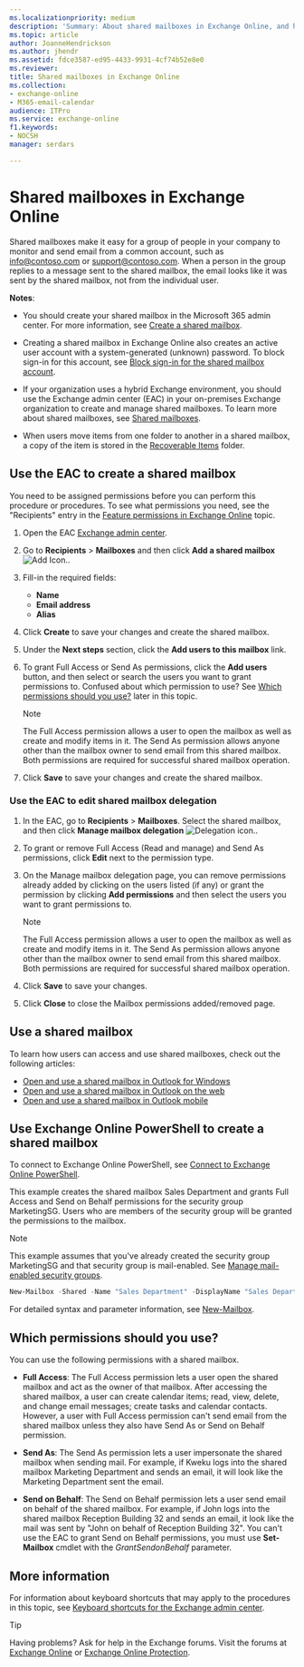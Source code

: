```yaml
---
ms.localizationpriority: medium
description: 'Summary: About shared mailboxes in Exchange Online, and how to create them.'
ms.topic: article
author: JoanneHendrickson
ms.author: jhendr
ms.assetid: fdce3587-ed95-4433-9931-4cf74b52e8e0
ms.reviewer: 
title: Shared mailboxes in Exchange Online
ms.collection: 
- exchange-online
- M365-email-calendar
audience: ITPro
ms.service: exchange-online
f1.keywords:
- NOCSH
manager: serdars

---
```


# Shared mailboxes in Exchange Online

Shared mailboxes make it easy for a group of people in your company to monitor and send email from a common account, such as info@contoso.com or support@contoso.com. When a person in the group replies to a message sent to the shared mailbox, the email looks like it was sent by the shared mailbox, not from the individual user.

**Notes**:

- You should create your shared mailbox in the Microsoft 365 admin center. For more information, see [Create a shared mailbox](/microsoft-365/admin/email/create-a-shared-mailbox).

- Creating a shared mailbox in Exchange Online also creates an active user account with a system-generated (unknown) password. To block sign-in for this account, see [Block sign-in for the shared mailbox account](/microsoft-365/admin/email/create-a-shared-mailbox#block-sign-in-for-the-shared-mailbox-account).

- If your organization uses a hybrid Exchange environment, you should use the Exchange admin center (EAC) in your on-premises Exchange organization to create and manage shared mailboxes. To learn more about shared mailboxes, see [Shared mailboxes](../../ExchangeServer/collaboration/shared-mailboxes/shared-mailboxes.md).

- When users move items from one folder to another in a shared mailbox, a copy of the item is stored in the [Recoverable Items](../security-and-compliance/recoverable-items-folder/recoverable-items-folder.md) folder.

## Use the EAC to create a shared mailbox

You need to be assigned permissions before you can perform this procedure or procedures. To see what permissions you need, see the "Recipients" entry in the [Feature permissions in Exchange Online](../permissions-exo/feature-permissions.md) topic.

1. Open the EAC [Exchange admin center](../exchange-admin-center.md).

2. Go to **Recipients** \> **Mailboxes** and then click **Add a shared mailbox** ![Add Icon.](../media/new-eac-add-shared-mailbox.png).

3. Fill-in the required fields:

   - **Name**
   - **Email address**
   - **Alias**

4. Click **Create** to save your changes and create the shared mailbox.

5. Under the **Next steps** section, click the **Add users to this mailbox** link.

6. To grant Full Access or Send As permissions, click the **Add users** button, and then select or search the users you want to grant permissions to. Confused about which permission to use? See [Which permissions should you use?](#which-permissions-should-you-use) later in this topic.

   > [!NOTE]
   > The Full Access permission allows a user to open the mailbox as well as create and modify items in it. The Send As permission allows anyone other than the mailbox owner to send email from this shared mailbox. Both permissions are required for successful shared mailbox operation.

5. Click **Save** to save your changes and create the shared mailbox.

### Use the EAC to edit shared mailbox delegation

1. In the EAC, go to **Recipients** \> **Mailboxes**. Select the shared mailbox, and then click **Manage mailbox delegation** ![Delegation icon.](../media/new-eac-shared-mailbox-delegation.png).

2. To grant or remove Full Access (Read and manage) and Send As permissions, click **Edit** next to the permission type.

3. On the Manage mailbox delegation page, you can remove permissions already added by clicking on the users listed (if any) or grant the permission by clicking **Add permissions** and then select the users you want to grant permissions to.

   > [!NOTE]
   > The Full Access permission allows a user to open the mailbox as well as create and modify items in it. The Send As permission allows anyone other than the mailbox owner to send email from this shared mailbox. Both permissions are required for successful shared mailbox operation.

4. Click **Save** to save your changes.

5. Click **Close** to close the Mailbox permissions added/removed page.

## Use a shared mailbox

To learn how users can access and use shared mailboxes, check out the following articles:

- [Open and use a shared mailbox in Outlook for Windows](https://support.microsoft.com/office/d94a8e9e-21f1-4240-808b-de9c9c088afd)
- [Open and use a shared mailbox in Outlook on the web](https://support.microsoft.com/office/98b5a90d-4e38-415d-a030-f09a4cd28207)
- [Open and use a shared mailbox in Outlook mobile](https://support.microsoft.com/office/f866242c-81b2-472e-8776-6c49c5473c9f)

## Use Exchange Online PowerShell to create a shared mailbox

To connect to Exchange Online PowerShell, see [Connect to Exchange Online PowerShell](/powershell/exchange/connect-to-exchange-online-powershell).

This example creates the shared mailbox Sales Department and grants Full Access and Send on Behalf permissions for the security group MarketingSG. Users who are members of the security group will be granted the permissions to the mailbox.

> [!NOTE]
> This example assumes that you've already created the security group MarketingSG and that security group is mail-enabled. See [Manage mail-enabled security groups](../recipients-in-exchange-online/manage-mail-enabled-security-groups.md).

```PowerShell
New-Mailbox -Shared -Name "Sales Department" -DisplayName "Sales Department" -Alias Sales | Set-Mailbox -GrantSendOnBehalfTo MarketingSG | Add-MailboxPermission -User MarketingSG -AccessRights FullAccess -InheritanceType All
```

For detailed syntax and parameter information, see [New-Mailbox](/powershell/module/exchange/new-mailbox).

## Which permissions should you use?

You can use the following permissions with a shared mailbox.

- **Full Access**: The Full Access permission lets a user open the shared mailbox and act as the owner of that mailbox. After accessing the shared mailbox, a user can create calendar items; read, view, delete, and change email messages; create tasks and calendar contacts. However, a user with Full Access permission can't send email from the shared mailbox unless they also have Send As or Send on Behalf permission.

- **Send As**: The Send As permission lets a user impersonate the shared mailbox when sending mail. For example, if Kweku logs into the shared mailbox Marketing Department and sends an email, it will look like the Marketing Department sent the email.

- **Send on Behalf**: The Send on Behalf permission lets a user send email on behalf of the shared mailbox. For example, if John logs into the shared mailbox Reception Building 32 and sends an email, it look like the mail was sent by "John on behalf of Reception Building 32". You can't use the EAC to grant Send on Behalf permissions, you must use **Set-Mailbox** cmdlet with the _GrantSendonBehalf_ parameter.

## More information

For information about keyboard shortcuts that may apply to the procedures in this topic, see [Keyboard shortcuts for the Exchange admin center](../accessibility/keyboard-shortcuts-in-admin-center.md).

> [!TIP]
> Having problems? Ask for help in the Exchange forums. Visit the forums at [Exchange Online](/answers/topics/office-exchange-server-itpro.html) or [Exchange Online Protection](https://social.technet.microsoft.com/forums/forefront/home?forum=FOPE).
